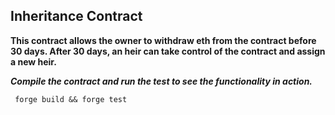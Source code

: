 ## Inheritance Contract

**This contract allows the owner to withdraw eth from the contract before 30 days. After 30 days, an heir can take control of the contract and assign a new heir.**

***Compile the contract and run the test to see the functionality in action.***

``` forge build && forge test```
